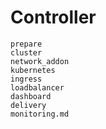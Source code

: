 # Controller

```{toctree}
prepare
cluster
network_addon
kubernetes
ingress
loadbalancer
dashboard
delivery
monitoring.md
```
